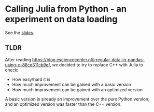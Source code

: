 # Calling Julia from Python - an experiment on data loading

See the [slides](slides).

## TLDR

After reading https://blog.esciencecenter.nl/irregular-data-in-pandas-using-c-88ce311cb9ef, we decided to try to replace C++ with Julia to check:
- How easy/hard it is
- How much improvement can be gained with a basic version
- How much improvement can be gained with an optimized version

A basic version is already an improvement over the pure Python version, and an optimized version was faster than the C++ version.